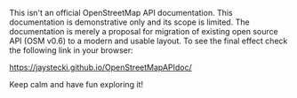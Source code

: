 This isn't an official OpenStreetMap API documentation. This documentation is demonstrative only and its scope is limited.
The documentation is merely a proposal for migration of existing open source API (OSM v0.6) to a modern and usable layout.
To see the final effect check the following link in your browser:

https://jaystecki.github.io/OpenStreetMapAPIdoc/

Keep calm and have fun exploring it!